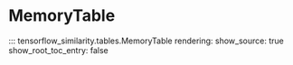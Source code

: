 # MemoryTable

::: tensorflow_similarity.tables.MemoryTable
    rendering:
        show_source: true
        show_root_toc_entry: false
